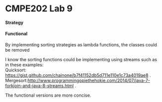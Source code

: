 # CMPE202 Lab 9

#### Strategy

#### Functional
By implementing sorting strategies as lambda functions, the classes could be removed

I know the sorting functions could be implementing using streams such as in these examples:  
Quicksort: https://gist.github.com/chainone/b7f41152db5d711e110e1c73a4019ae8 . 
Mergesort:http://www.programmingopiethehokie.com/2014/07/java-7-forkjoin-and-java-8-streams.html . 

The functional versions are more concise.
